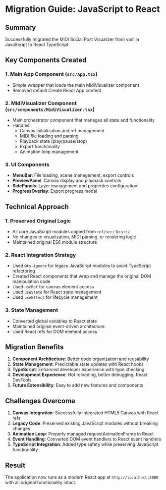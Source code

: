 # Migration Guide: JavaScript to React

## Summary

Successfully migrated the MIDI Social Post Visualizer from vanilla JavaScript to React TypeScript.

## Key Components Created

### 1. Main App Component (`src/App.tsx`)
- Simple wrapper that loads the main MidiVisualizer component
- Removed default Create React App content

### 2. MidiVisualizer Component (`src/components/MidiVisualizer.tsx`)
- Main orchestrator component that manages all state and functionality
- Handles:
  - Canvas initialization and ref management
  - MIDI file loading and parsing
  - Playback state (play/pause/stop)
  - Export functionality
  - Animation loop management

### 3. UI Components
- **MenuBar**: File loading, scene management, export controls
- **PreviewPanel**: Canvas display and playback controls
- **SidePanels**: Layer management and properties configuration
- **ProgressOverlay**: Export progress modal

## Technical Approach

### 1. Preserved Original Logic
- All core JavaScript modules copied from `ref/src/` to `src/`
- No changes to visualization, MIDI parsing, or rendering logic
- Maintained original ES6 module structure

### 2. React Integration Strategy
- Used `@ts-ignore` for legacy JavaScript modules to avoid TypeScript refactoring
- Created React components that wrap and manage the original DOM manipulation code
- Used `useRef` for canvas element access
- Used `useState` for React state management
- Used `useEffect` for lifecycle management

### 3. State Management
- Converted global variables to React state
- Maintained original event-driven architecture
- Used React refs for DOM element access

## Migration Benefits

1. **Component Architecture**: Better code organization and reusability
2. **State Management**: Predictable state updates with React hooks
3. **TypeScript**: Enhanced developer experience with type checking
4. **Development Experience**: Hot reloading, better debugging, React DevTools
5. **Future Extensibility**: Easy to add new features and components

## Challenges Overcome

1. **Canvas Integration**: Successfully integrated HTML5 Canvas with React refs
2. **Legacy Code**: Preserved existing JavaScript modules without breaking changes
3. **Animation Loop**: Properly managed requestAnimationFrame in React
4. **Event Handling**: Converted DOM event handlers to React event handlers
5. **TypeScript Integration**: Added type safety while preserving JavaScript functionality

## Result

The application now runs as a modern React app at `http://localhost:3000` with all original functionality intact.
